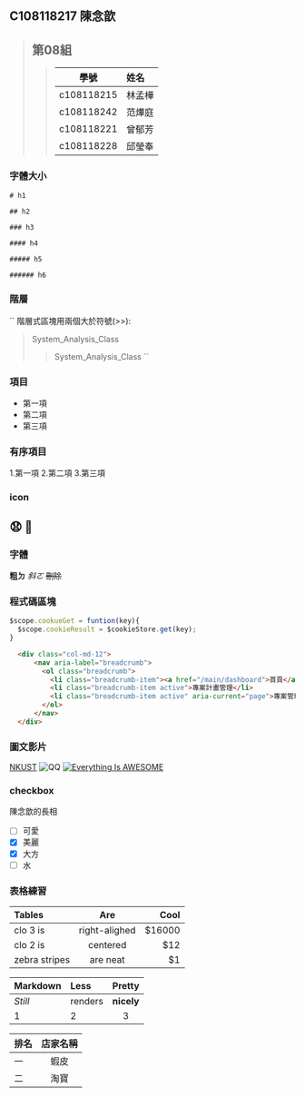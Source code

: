 
## C108118217 陳念歆 

>## 第08組
>>  學號       |  姓名   
>> ------------|:-----
>> c108118215  | 林孟樺
>> c108118242  | 范燁庭
>> c108118221  | 曾郁芳
>> c108118228  | 邱瑩奉

### 字體大小
```
# h1

## h2

### h3

#### h4

##### h5

###### h6 
```
### 階層
``
階層式區塊用兩個大於符號(>>):
>System_Analysis_Class
>>System_Analysis_Class
``
### 項目
+ 第一項
+ 第二項
+ 第三項

### 有序項目
1.第一項
2.第二項
3.第三項

### icon
## 😧  🍎

### 字體

**粗ㄉ**
*斜ㄛ*
~~刪除~~

### 程式碼區塊
```js
$scope.cookueGet = funtion(key){
  $scope.cookieResult = $cookieStore.get(key);
}
```

```html
  <div class="col-md-12">
      <nav aria-label="breadcrumb">
        <ol class="breadcrumb">
          <li class="breadcrumb-item"><a href="/main/dashboard">首頁</a></li>
          <li class="breadcrumb-item active">專案計畫管理</li>
          <li class="breadcrumb-item active" aria-current="page">專案管理作業</li>
        </ol>
      </nav>
  </div>
```

### 圖文影片
[NKUST](https://www.nkust.edu.tw/)
![QQ](https://www.nkust.edu.tw/var/file/0/1000/randimg/mobileadv_2141_7545922_35660.jpg)
[![Everything Is AWESOME](https://i.ytimg.com/an_webp/sSm2dRarhPo/mqdefault_6s.webp?du=3000&sqp=CJ6Ny4oG&rs=AOn4CLAke3RXf5tqLbBWIHNf_bhi3waZHg)](https://www.youtube.com/watch?v=sSm2dRarhPo "Everything Is AWESOME")

### checkbox
陳念歆的長相
- [ ] 可愛
- [x] 美麗
- [x] 大方
- [ ] 水 

### 表格練習
| Tables          | Are                |  Cool            |
| :-------------  | :----------------: |  --------------: |
|  clo 3 is       |   right-alighed    |   $16000         |
|  clo 2 is       |     centered       |   $12            |
|  zebra stripes  |     are neat       |   $1             |
   
| Markdown        | Less               |      Pretty      |
| :-------------- | :---------------   |  :-------------: |
|  *Still*        |  renders           |    **nicely**    |
|  1              |  2                 |         3        |

| 排名   | 店家名稱|
| :------|:-------:|
| 一     | 蝦皮     |
| 二     | 淘寶     |  
